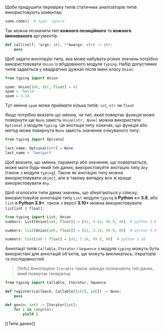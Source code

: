 Щоби придушити перевірку типів статичних аналізаторів типів використовують коментар:
```python
some.code()  # type: ignore
```

Так можна позначити тип **кожного позиційного** та **кожного іменованого** аргументів:
```python
def call(self, *args: str, **kwargs: str) -> str:
	pass
```

Щоб задати аннотацію типу, яка може набувати різних значень потрібно використовувати `Union` із вбудованого модуля `typing`. Набір допустимих типів задається у квадратних дужках після імені класу `Union`:
```python
from typing import Union

spam: Union[int, str, float] = 42
spam = 'hello'
spam = 3.14
```
Тут змінна `spam` може приймати кілька типів: `int`, `str` чи `float`

Якщо потрібно вказати що змінна, чи тип, який повертає функція може повернути ще `None` замість `Union[str, None]` можна використати `Optional` з модуля `typing`. Ця анотація типу означає, що функція або метод може повернути `None` замість значення очікуваного типу:
```python
from typing import Optional

last_name: Optional[str] = None
last_name = 'Sweigart'
```

Щоб вказати, що змінна, параметр або значення, що повертається, може мати будь-який тип даних, використовуйте анотацію типу `Any` (також з модуля `typing`). Також як анотацію типу можна використовувати `object`, але в такому випадку все ж краще використовувати `Any`.

Щоб оголосити типи даних значень, що зберігаються у списку, використовуйте аннотацію типу `List` модуля `typing` в **Python <= 3.8**, або `list` в **Python 3.9+**, також з версії **3.10+** можна використовувати `list[int | float]`:
```python
from typing import List, Union
numbers: List[Union[int, float]] = [42, 3.14, 99.9, 86]  # python 3.8

numbers: list[Union[int, float]] = [42, 3.14, 99.9, 86]  # python 3.9

numbers: list[int | float] = [42, 3.14, 99.9, 86]  # python 3.10
```

Аннотації типів `Callable`, `Iterator` і `Sequence` з модуля `typing` можуть бути використані для аннотацій об'єктів, що можуть викликатись, ітераторів та послідовностей.

> [!info] Аннотацією `Iterable` також завжди позначають тип даних, який повертає генератор
> 

```python
from typing import Callable, Iterator, Squence

def register(callback: Callable[[str], int]) -> None:
	pass

def gen(n: int) -> Iterator[int]:
	for i in range(n):
		yield i
```

[[Типи даних]]